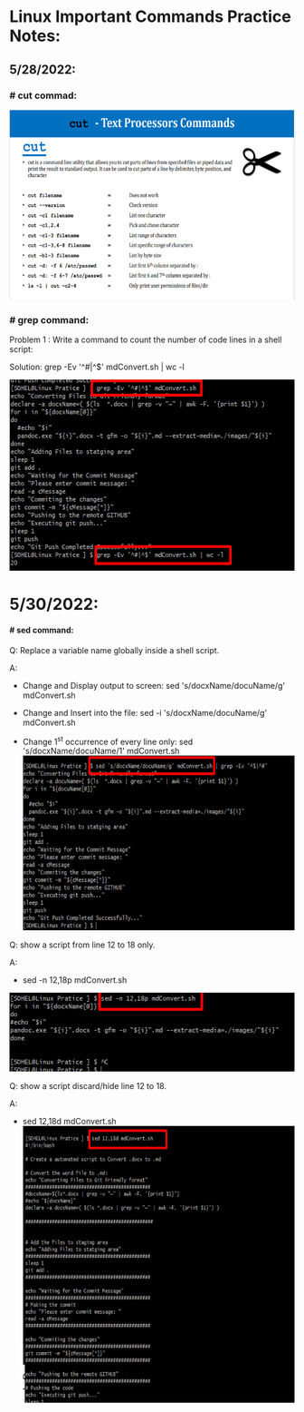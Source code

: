 # Linux Important Commands Practice Notes:

## 5/28/2022:

### \# cut commad:

<img src="imagesLinux-Practice-Notes/media/image1.png"
style="width:6.5in;height:3.47917in" />

### \# grep command:

Problem 1 : Write a command to count the number of code lines in a shell
script:

Solution: grep -Ev '^#\|^$' mdConvert.sh \| wc -l

<img src="imagesLinux-Practice-Notes/media/image2.png"
style="width:6.04167in;height:3.51042in" />

# 5/30/2022:

#### \# sed command:

Q: Replace a variable name globally inside a shell script.

A:

-   Change and Display output to screen: sed 's/docxName/docuName/g'
    mdConvert.sh

-   Change and Insert into the file: sed -i 's/docxName/docuName/g'
    mdConvert.sh

-   Change 1<sup>st</sup> occurrence of every line only: sed
    's/docxName/docuName/1'
    mdConvert.sh<img src="imagesLinux-Practice-Notes/media/image3.png"
    style="width:6.5in;height:3.20486in" />

Q: show a script from line 12 to 18 only.

A:

-   sed -n 12,18p mdConvert.sh

<img src="imagesLinux-Practice-Notes/media/image4.png"
style="width:5.71875in;height:1.44792in" />

Q: show a script discard/hide line 12 to 18.

A:

-   sed 12,18d mdConvert.sh
    <img src="imagesLinux-Practice-Notes/media/image5.png"
    style="width:6.5in;height:5.08194in" />
